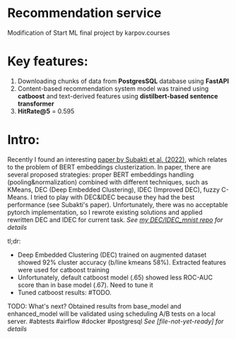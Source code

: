 # Recommendation service
Modification of Start ML final project by karpov.courses

# Key features:
1. Downloading chunks of data from **PostgresSQL** database using **FastAPI**
2. Content-based recommendation system model was trained using **catboost** and text-derived features using **distilbert-based sentence transformer**
3. **HitRate@5** = 0.595

# Intro:

Recently I found an interesting [paper by Subakti et al. (2022)](https://journalofbigdata.springeropen.com/articles/10.1186/s40537-022-00564-9), which relates to the problem of BERT embeddings clusterization. In paper, there are several proposed strategies: proper BERT embeddings handling (pooling&normalization) combined with different techniques, such as KMeans, DEC (Deep Embedded Clustering), IDEC (Improved DEC), fuzzy C-Means. I tried to play with DEC&IDEC because they had the best performance (see Subakti's paper). Unfortunately, there was no acceptable pytorch implementation, so I rewrote existing solutions and applied rewritten DEC and IDEC for current task. *See [my DEC/IDEC_mnist repo](https://github.com/grokhi/pytorch_DEC_IDEC_2022) for details*

tl;dr:
- Deep Embedded Clustering (DEC) trained on augmented dataset showed 92% cluster accuracy (b/line kmeans 58%). Extracted features were used for catboost training
- Unfortunately, default catboost model (.65) showed less ROC-AUC score than in base model (.67). Need to tune it
- Tuned catboost results: #TODO.

TODO: What's next? Obtained results from base_model and enhanced_model will be validated using scheduling A/B tests on a local server. #abtests #airflow #docker #postgresql *See [file-not-yet-ready] for details*

